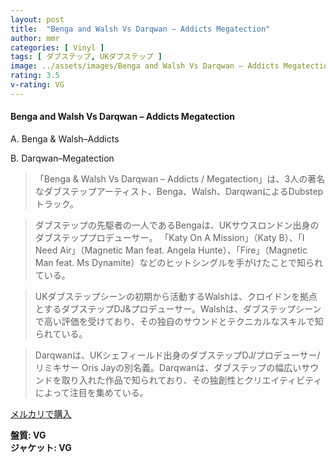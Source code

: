 ```yaml
---
layout: post
title:  "Benga and Walsh Vs Darqwan – Addicts Megatection"
author: mmr
categories: [ Vinyl ]
tags: [ ダブステップ, UKダブステップ ]
image: ../assets/images/Benga and Walsh Vs Darqwan – Addicts Megatection.jpg
rating: 3.5
v-rating: VG
---
```


#### Benga and Walsh Vs Darqwan – Addicts Megatection

A. Benga & Walsh–Addicts

B. Darqwan–Megatection

> 「Benga & Walsh Vs Darqwan – Addicts / Megatection」は、3人の著名なダブステップアーティスト、Benga、Walsh、DarqwanによるDubstepトラック。

> ダブステップの先駆者の一人であるBengaは、UKサウスロンドン出身のダブステッププロデューサー。 「Katy On A Mission」（Katy B）、「I Need Air」（Magnetic Man feat. Angela Hunte）、「Fire」（Magnetic Man feat. Ms Dynamite）などのヒットシングルを手がけたことで知られている。

> UKダブステップシーンの初期から活動するWalshは、クロイドンを拠点とするダブステップDJ&プロデューサー。Walshは、ダブステップシーンで高い評価を受けており、その独自のサウンドとテクニカルなスキルで知られている。

> Darqwanは、UKシェフィールド出身のダブステップDJ/プロデューサー/リミキサー Oris Jayの別名義。Darqwanは、ダブステップの幅広いサウンドを取り入れた作品で知られており、その独創性とクリエイティビティによって注目を集めている。

[メルカリで購入](https://jp.mercari.com/item/m84498913064)

<div class="mt-4 mb-4 d-flex align-items-center">
<strong class="mr-1">盤質: VG</strong>
</div>
<div class="mt-4 mb-4 d-flex align-items-center">
<strong class="mr-1">ジャケット: VG</strong>
</div>
